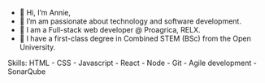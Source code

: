 - 👋 Hi, I’m Annie,
- 👀 I’m am passionate about technology and software development.
- 💼 I am a Full-stack web developer @ Proagrica, RELX.
- 🌱 I have a first-class degree in Combined STEM (BSc) from the Open University.

Skills:
HTML - CSS - Javascript - React - Node - Git - Agile development - SonarQube
